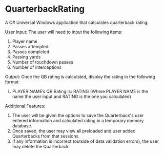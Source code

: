 # QuarterbackRating

A C# Universal Windows application that calculates quarterback rating.

User Input: 
The user will need to input the following items:
1. Player name
2. Passes attempted
3. Passes completed
4. Passing yards
5. Number of touchdown passes
6. Number of interceptions

Output: 
Once the QB rating is calculated, display the rating in the following format:
 1. PLAYER NAME’s QB Rating is: RATING (Where PLAYER NAME is the name the user input and RATING is the one you calculated)

Additional Features:
1. The user will be given the options to save the Quarterback's user entered information and calculated rating in a temporary memory database.
2. Once saved, the user may view all preloaded and user added Quarterbacks from that sessions.
3. If any information is incorrect (outside of data validation errors), the user may delete the Quarterback.
